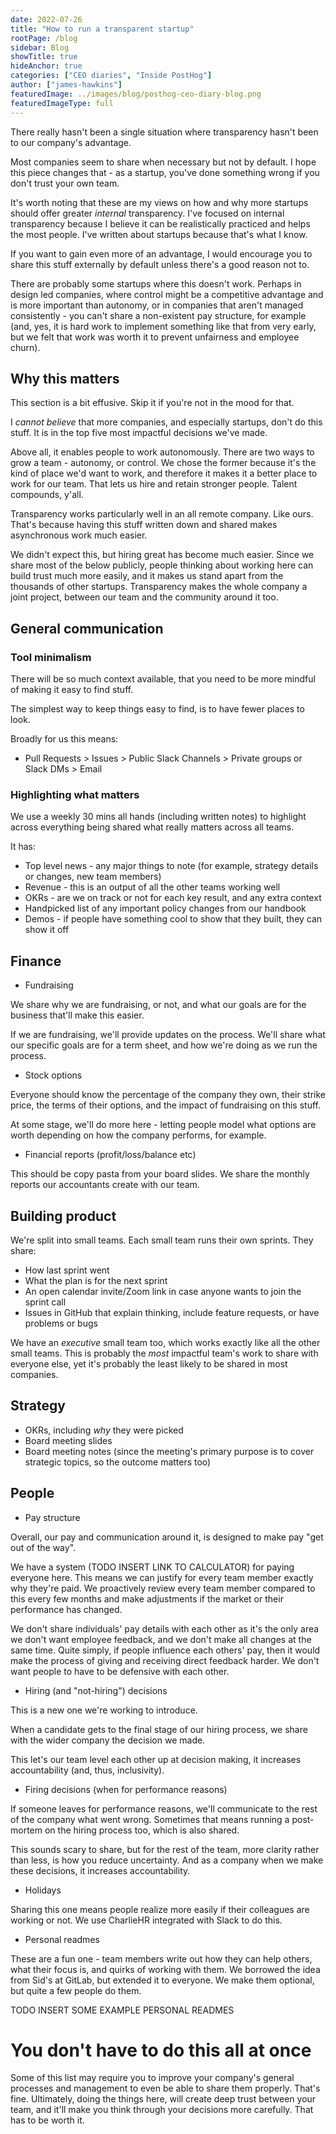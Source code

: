 ```yaml
---
date: 2022-07-26
title: "How to run a transparent startup"
rootPage: /blog
sidebar: Blog
showTitle: true
hideAnchor: true
categories: ["CEO diaries", "Inside PostHog"]
author: ["james-hawkins"]
featuredImage: ../images/blog/posthog-ceo-diary-blog.png
featuredImageType: full
---
```


There really hasn't been a single situation where transparency hasn't been to our company's advantage.

Most companies seem to share when necessary but not by default. I hope this piece changes that - as a startup, you've done something wrong if you don't trust your own team.

It's worth noting that these are my views on how and why more startups should offer greater _internal_ transparency. I've focused on internal transparency because I believe it can be realistically practiced and helps the most people. I've written about startups because that's what I know.

If you want to gain even more of an advantage, I would encourage you to share this stuff externally by default unless there's a good reason not to.

There are probably some startups where this doesn't work. Perhaps in design led companies, where control might be a competitive advantage and is more important than autonomy, or in companies that aren't managed consistently - you can't share a non-existent pay structure, for example (and, yes, it is hard work to implement something like that from very early, but we felt that work was worth it to prevent unfairness and employee churn).

## Why this matters

This section is a bit effusive. Skip it if you're not in the mood for that.

I _cannot believe_ that more companies, and especially startups, don't do this stuff. It is in the top five most impactful decisions we've made.

Above all, it enables people to work autonomously. There are two ways to grow a team - autonomy, or control. We chose the former because it's the kind of place we'd want to work, and therefore it makes it a better place to work for our team. That lets us hire and retain stronger people. Talent compounds, y'all.

Transparency works particularly well in an all remote company. Like ours. That's because having this stuff written down and shared makes asynchronous work much easier.

We didn't expect this, but hiring great has become much easier. Since we share most of the below publicly, people thinking about working here can build trust much more easily, and it makes us stand apart from the thousands of other startups. Transparency makes the whole company a joint project, between our team and the community around it too.

## General communication

### Tool minimalism

There will be so much context available, that you need to be more mindful of making it easy to find stuff.

The simplest way to keep things easy to find, is to have fewer places to look.

Broadly for us this means:

* Pull Requests > Issues > Public Slack Channels > Private groups or Slack DMs > Email

### Highlighting what matters

We use a weekly 30 mins all hands (including written notes) to highlight across everything being shared what really matters across all teams.

It has:

* Top level news - any major things to note (for example, strategy details or changes, new team members)
* Revenue - this is an output of all the other teams working well
* OKRs - are we on track or not for each key result, and any extra context
* Handpicked list of any important policy changes from our handbook
* Demos - if people have something cool to show that they built, they can show it off

## Finance

* Fundraising

We share why we are fundraising, or not, and what our goals are for the business that'll make this easier.

If we are fundraising, we'll provide updates on the process. We'll share what our specific goals are for a term sheet, and how we're doing as we run the process.

* Stock options

Everyone should know the percentage of the company they own, their strike price, the terms of their options, and the impact of fundraising on this stuff.

At some stage, we'll do more here - letting people model what options are worth depending on how the company performs, for example.

* Financial reports (profit/loss/balance etc)

This should be copy pasta from your board slides. We share the monthly reports our accountants create with our team.

## Building product

We're split into small teams. Each small team runs their own sprints. They share:

* How last sprint went
* What the plan is for the next sprint
* An open calendar invite/Zoom link in case anyone wants to join the sprint call
* Issues in GitHub that explain thinking, include feature requests, or have problems or bugs

We have an _executive_ small team too, which works exactly like all the other small teams. This is probably the _most_ impactful team's work to share with everyone else, yet it's probably the least likely to be shared in most companies.

## Strategy

* OKRs, including _why_ they were picked
* Board meeting slides
* Board meeting notes (since the meeting's primary purpose is to cover strategic topics, so the outcome matters too)

## People

* Pay structure

Overall, our pay and communication around it, is designed to make pay "get out of the way". 

We have a system (TODO INSERT LINK TO CALCULATOR) for paying everyone here. This means we can justify for every team member exactly why they're paid. We proactively review every team member compared to this every few months and make adjustments if the market or their performance has changed.

We don't share individuals' pay details with each other as it's the only area we don't want employee feedback, and we don't make all changes at the same time. Quite simply, if people influence each others' pay, then it would make the process of giving and receiving direct feedback harder. We don't want people to have to be defensive with each other.

* Hiring (and "not-hiring") decisions

This is a new one we're working to introduce.

When a candidate gets to the final stage of our hiring process, we share with the wider company the decision we made.

This let's our team level each other up at decision making, it increases accountability (and, thus, inclusivity).

* Firing decisions (when for performance reasons)

If someone leaves for performance reasons, we'll communicate to the rest of the company what went wrong. Sometimes that means running a post-mortem on the hiring process too, which is also shared.

This sounds scary to share, but for the rest of the team, more clarity rather than less, is how you reduce uncertainty. And as a company when we make these decisions, it increases accountability.

* Holidays

Sharing this one means people realize more easily if their colleagues are working or not. We use CharlieHR integrated with Slack to do this.

* Personal readmes

These are a fun one - team members write out how they can help others, what their focus is, and quirks of working with them. We borrowed the idea from Sid's at GitLab, but extended it to everyone. We make them optional, but quite a few people do them.

TODO INSERT SOME EXAMPLE PERSONAL READMES

# You don't have to do this all at once

Some of this list may require you to improve your company's general processes and management to even be able to share them properly. That's fine. Ultimately, doing the things here, will create deep trust between your team, and it'll make you think through your decisions more carefully. That has to be worth it.

<NewsletterForm
compact
/>